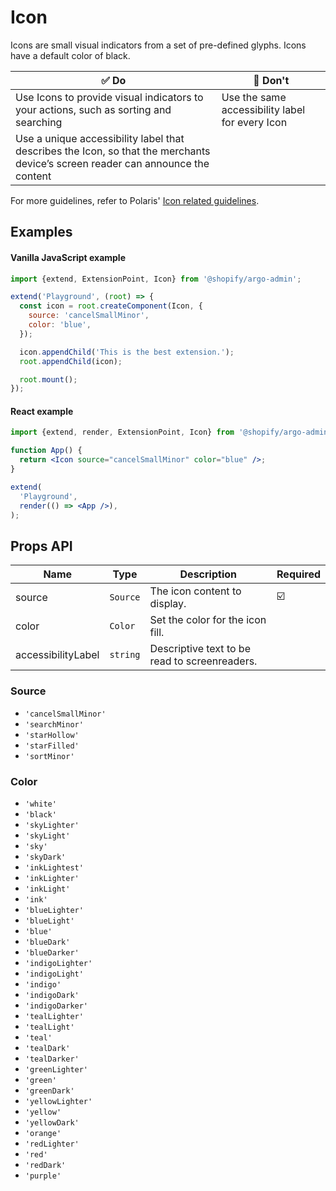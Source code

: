 # Icon

Icons are small visual indicators from a set of pre-defined glyphs. Icons have a default color of black.

| ✅ Do                                                                                                                           | 🛑 Don't                                        |
| ------------------------------------------------------------------------------------------------------------------------------- | ----------------------------------------------- |
| Use Icons to provide visual indicators to your actions, such as sorting and searching                                           | Use the same accessibility label for every Icon |
| Use a unique accessibility label that describes the Icon, so that the merchants device’s screen reader can announce the content |                                                 |

For more guidelines, refer to Polaris' [Icon related guidelines](https://polaris.shopify.com/components/images-and-icons/icon#section-related-guidelines).

## Examples

#### Vanilla JavaScript example

```js
import {extend, ExtensionPoint, Icon} from '@shopify/argo-admin';

extend('Playground', (root) => {
  const icon = root.createComponent(Icon, {
    source: 'cancelSmallMinor',
    color: 'blue',
  });

  icon.appendChild('This is the best extension.');
  root.appendChild(icon);

  root.mount();
});
```

#### React example

```jsx
import {extend, render, ExtensionPoint, Icon} from '@shopify/argo-admin-react';

function App() {
  return <Icon source="cancelSmallMinor" color="blue" />;
}

extend(
  'Playground',
  render(() => <App />),
);
```

## Props API

| Name               | Type     | Description                                   | Required |
| ------------------ | -------- | --------------------------------------------- | -------- |
| source             | `Source` | The icon content to display.                  | ☑️       |
| color              | `Color`  | Set the color for the icon fill.              |          |
| accessibilityLabel | `string` | Descriptive text to be read to screenreaders. |          |

### Source

- `'cancelSmallMinor'`
- `'searchMinor'`
- `'starHollow'`
- `'starFilled'`
- `'sortMinor'`

### Color

- `'white'`
- `'black'`
- `'skyLighter'`
- `'skyLight'`
- `'sky'`
- `'skyDark'`
- `'inkLightest'`
- `'inkLighter'`
- `'inkLight'`
- `'ink'`
- `'blueLighter'`
- `'blueLight'`
- `'blue'`
- `'blueDark'`
- `'blueDarker'`
- `'indigoLighter'`
- `'indigoLight'`
- `'indigo'`
- `'indigoDark'`
- `'indigoDarker'`
- `'tealLighter'`
- `'tealLight'`
- `'teal'`
- `'tealDark'`
- `'tealDarker'`
- `'greenLighter'`
- `'green'`
- `'greenDark'`
- `'yellowLighter'`
- `'yellow'`
- `'yellowDark'`
- `'orange'`
- `'redLighter'`
- `'red'`
- `'redDark'`
- `'purple'`
